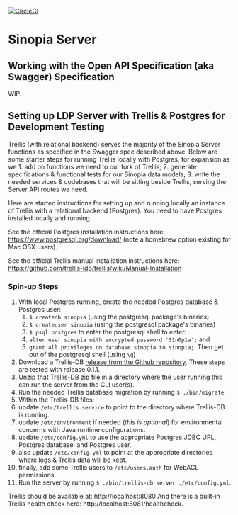 [![CircleCI](https://circleci.com/gh/LD4P/sinopia_server.svg?style=svg)](https://circleci.com/gh/LD4P/sinopia_server)

# Sinopia Server

## Working with the Open API Specification (aka Swagger) Specification

WIP.

## Setting up LDP Server with Trellis & Postgres for Development Testing

Trellis (with relational backend) serves the majority of the Sinopia Server functions as specified in the Swagger spec described above. Below are some starter steps for running Trellis locally with Postgres, for expansion as we 1. add on functions we need to our fork of Trellis; 2. generate specifications & functional tests for our Sinopia data models; 3. write the needed services & codebases that will be sitting beside Trellis, serving the Server API routes we need.

Here are started instructions for setting up and running locally an instance of Trellis with a relational backend (Postgres). You need to have Postgres installed locally and running.

See the official Postgres installation instructions here: https://www.postgresql.org/download/ (note a homebrew option existing for Mac OSX users).

See the official Trellis manual installation instructions here: https://github.com/trellis-ldp/trellis/wiki/Manual-Installation

### Spin-up Steps

1. With local Postgres running, create the needed Postgres database & Postgres user:
    1. `$ createdb sinopia` (using the postgresql package's binaries)
    2. `$ createuser sinopia` (using the postgresql package's binaries)
    3. `$ psql postgres` to enter the postgresql shell to enter:
    4. `alter user sinopia with encrypted password 'S1n0p1a';` and
    5. `grant all privileges on database sinopia to sinopia;`. Then get out of the postgresql shell (using `\q`)
2. Download a Trellis-DB [release from the Github repository](https://github.com/trellis-ldp/trellis-ext-db/releases). These steps are tested with release 0.1.1.
3. Unzip that Trellis-DB zip file in a directory where the user running this can run the server from the CLI user(s).
4. Run the needed Trellis database migration by running `$ ./bin/migrate`.
5. Within the Trellis-DB files:
  1. update `/etc/trellis.service` to point to the directory where Trellis-DB is running.
  2. update `/etc/environment` if needed (_this is optional_) for environmental concerns with Java runtime configurations.
  3. update `/etc/config.yml` to use the appropriate Postgres JDBC URL, Postgres database, and Postgres user.
  4. also update `/etc/config.yml` to point at the appropriate directories where logs & Trellis data will be kept.
  5. finally, add some Trellis users to `/etc/users.auth` for WebACL permissions.
6. Run the server by running `$ ./bin/trellis-db server ./etc/config.yml`.

Trellis should be available at: http://localhost:8080 And there is a built-in Trellis health check here: http://localhost:8081/healthcheck.
